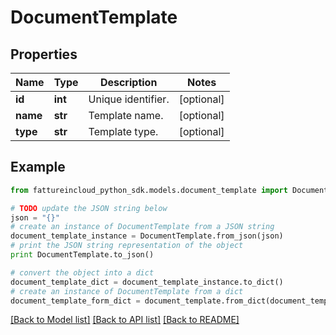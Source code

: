 # DocumentTemplate


## Properties
Name | Type | Description | Notes
------------ | ------------- | ------------- | -------------
**id** | **int** | Unique identifier. | [optional] 
**name** | **str** | Template name. | [optional] 
**type** | **str** | Template type. | [optional] 

## Example

```python
from fattureincloud_python_sdk.models.document_template import DocumentTemplate

# TODO update the JSON string below
json = "{}"
# create an instance of DocumentTemplate from a JSON string
document_template_instance = DocumentTemplate.from_json(json)
# print the JSON string representation of the object
print DocumentTemplate.to_json()

# convert the object into a dict
document_template_dict = document_template_instance.to_dict()
# create an instance of DocumentTemplate from a dict
document_template_form_dict = document_template.from_dict(document_template_dict)
```
[[Back to Model list]](../README.md#documentation-for-models) [[Back to API list]](../README.md#documentation-for-api-endpoints) [[Back to README]](../README.md)


